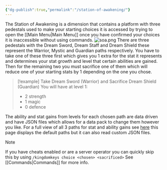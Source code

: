 ```yaml
---
{"dg-publish":true,"permalink":"/station-of-awakening/"}
---
```


The Station of Awakening is a dimension that contains a platform with three pedestals used to make your starting choices it is accessed by trying to open the [[Main Menu\|Main Menu]] once you have confirmed your choices it is inaccessible without using commands. 
![soa.png](/img/user/soa.png)
There are three pedestals with the Dream Sword, Dream Staff and Dream Shield these represent the Warrior, Mystic and Guardian paths respectively. You have to take one of these three first which gives you 1 extra for the stat it represents and determines your stat growth and level that certain abilities are gained. Then for the remaining two you must sacrifice one of them which will reduce one of your starting stats by 1 depending on the one you chose.

> [!example] 
> Take Dream Sword (Warrior) and Sacrifice Dream Shield (Guardian)
> You will have at level 1: 
> * 2 strength
> * 1 magic
> * 0 defence
> 

The ability and stat gains from levels for each chosen path are data driven and have JSON files which allows for a data pack to change them however you like. For a full view of all 3 paths for stat and ability gains see [here](https://levelling.kingdomkeys.online/) this page displays the default paths but it can also read custom JSON files.

> [!NOTE] 
> If you have cheats enabled or are a server operator you can quickly skip this by using
`/kingdomkeys choice <chosen> <sacrificed>`
See [[Commands\|Commands]] for more info.


